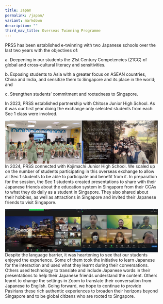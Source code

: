 ```yaml
---
title: Japan
permalink: /japan/
variant: markdown
description: ""
third_nav_title: Overseas Twinning Programme
---
```

PRSS has been established e-twinning with two Japanese schools over the last two years with the objectives of: 

a.	Deepening in our students the 21st Century Competencies (21CC) of global and cross-cultural literacy and sensitivities. 

b.	Exposing students to Asia with a greater focus on ASEAN countries, China and India, and sensitize them to Singapore and its place in the world; and 

c.	Strengthen students’ commitment and rootedness to Singapore.

In 2023, PRSS established partnership with Chitose Junior High School. As it was our first year doing the exchange only selected students from each Sec 1 class were involved. 

<img src="/images/Signature%20Programmes/Twinning/Slide1.jpg" style="width:50%;float:left"> 
<img src="/images/Signature%20Programmes/Twinning/Slide2.jpg" style="width:50%;float:left">

In 2024, PRSS connected with Kojimachi Junior High School. We scaled up on the number of students participating in this overseas exchange to allow all Sec 1 students to be able to participate and benefit from it. In preparation for the session, the Sec 1 students created presentations to share with their Japanese friends about the education system in Singapore from their CCAs to what they do daily as a student in Singapore. They also shared about their hobbies, as well as attractions in Singapore and invited their Japanese friends to visit Singapore. 

<img src="/images/Signature%20Programmes/Twinning/Slide3.jpg" style="width:50%;float:left"> 

<img src="/images/Signature%20Programmes/Twinning/Slide4.jpg" style="width:50%;float:left"> 

Despite the language barrier, it was heartening to see that our students enjoyed the experience. Some of them took the initiative to learn Japanese for the interaction and used what they learnt during their conversations. Others used technology to translate and include Japanese words in their presentations to help their Japanese friends understand the content. Others learnt to change the settings in Zoom to translate their conversation from Japanese to English. Going forward, we hope to continue to provide Pasirians these rich authentic experiences to broaden their horizons beyond Singapore and to be global citizens who are rooted to Singapore.